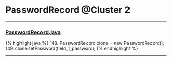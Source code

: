 # PasswordRecord @Cluster 2

***

### [PasswordRecord.java](https://searchcode.com/codesearch/view/15642406/)
{% highlight java %}
148. PasswordRecord clone = new PasswordRecord();
149. clone.setPassword(field_1_password);
{% endhighlight %}

***

